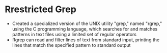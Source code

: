 # Rrestricted Grep
- Created a specialized version of the UNIX utility "grep," named "rgrep," using the C programming language, 
  which searches for and matches patterns in text files using a limited set of regular operators
- Rgrep can read and filter lines of text from standard input, printing the lines that match the specified pattern to standard output
